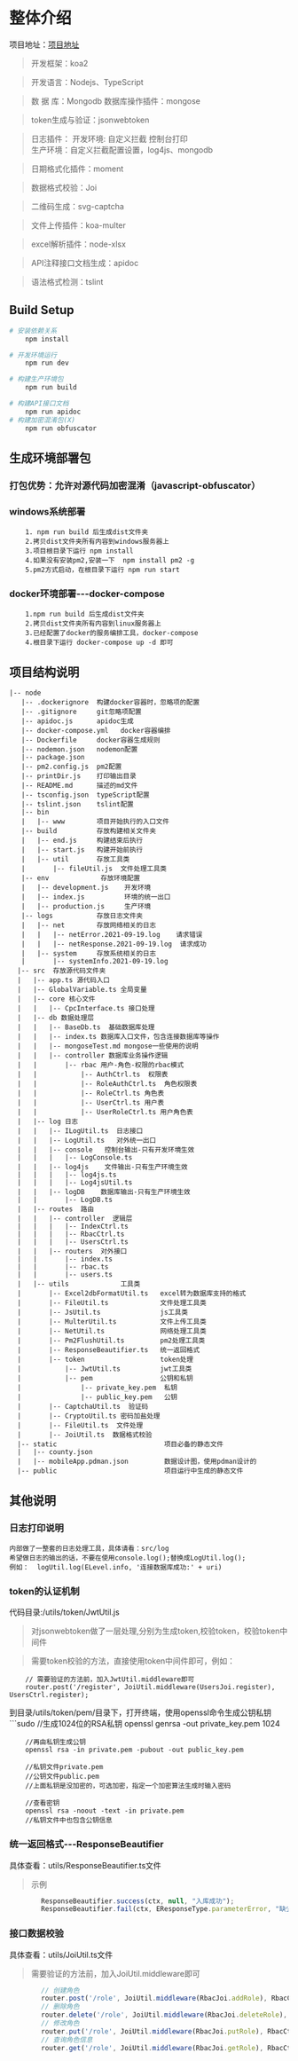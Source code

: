 # 整体介绍
项目地址：[项目地址](https://gitee.com/CPC1994/koa2-typescript-mongose)

> 开发框架：koa2

> 开发语言：Nodejs、TypeScript

> 数 据 库：Mongodb
>  数据库操作插件：mongose

> token生成与验证：jsonwebtoken

> 日志插件：
> 开发环境: 自定义拦截 控制台打印   
> 生产环境：自定义拦截配置设置，log4js、mongodb

> 日期格式化插件：moment

> 数据格式校验：Joi

> 二维码生成：svg-captcha

> 文件上传插件：koa-multer

> excel解析插件：node-xlsx

>API注释接口文档生成：apidoc 

> 语法格式检测：tslint

## Build Setup

```bash
# 安装依赖关系
    npm install

# 开发环境运行
    npm run dev

# 构建生产环境包
    npm run build

# 构建API接口文档
    npm run apidoc
# 构建加密混淆包(X)
	npm run obfuscator
```
## 生成环境部署包
### 打包优势：允许对源代码加密混淆（javascript-obfuscator）
### windows系统部署
```
    1. npm run build 后生成dist文件夹
    2.拷贝dist文件夹所有内容到windows服务器上
    3.项目根目录下运行 npm install
    4.如果没有安装pm2,安装一下  npm install pm2 -g
    5.pm2方式启动，在根目录下运行 npm run start
```
### docker环境部署---docker-compose
```
    1.npm run build 后生成dist文件夹
    2.拷贝dist文件夹所有内容到linux服务器上
    3.已经配置了docker的服务编排工具，docker-compose
    4.根目录下运行 docker-compose up -d 即可
```
## 项目结构说明
  ```
 |-- node
     |-- .dockerignore  构建docker容器时，忽略项的配置
     |-- .gitignore     git忽略项配置
     |-- apidoc.js      apidoc生成
     |-- docker-compose.yml   docker容器编排
     |-- Dockerfile     docker容器生成规则
     |-- nodemon.json   nodemon配置
     |-- package.json   
     |-- pm2.config.js  pm2配置
     |-- printDir.js    打印输出目录
     |-- README.md      描述的md文件
     |-- tsconfig.json  typeScript配置
     |-- tslint.json    tslint配置
     |-- bin            
     |   |-- www        项目开始执行的入口文件
     |-- build          存放构建相关文件夹
     |   |-- end.js     构建结束后执行
     |   |-- start.js   构建开始前执行
     |   |-- util       存放工具类
     |       |-- fileUtil.js  文件处理工具类
     |-- env             存放环境配置
     |   |-- development.js    开发环境
     |   |-- index.js          环境的统一出口
     |   |-- production.js     生产环境
     |-- logs           存放日志文件夹
     |   |-- net        存放网络相关的日志
     |   |   |-- netError.2021-09-19.log    请求错误
     |   |   |-- netResponse.2021-09-19.log  请求成功
     |   |-- system     存放系统相关的日志
     |       |-- systemInfo.2021-09-19.log
    |-- src  存放源代码文件夹
    |   |-- app.ts 源代码入口
    |   |-- GlobalVariable.ts 全局变量
    |   |-- core 核心文件
    |   |   |-- CpcInterface.ts 接口处理
    |   |-- db 数据处理层
    |   |   |-- BaseDb.ts  基础数据库处理
    |   |   |-- index.ts 数据库入口文件，包含连接数据库等操作
    |   |   |-- mongoseTest.md mongose一些使用的说明
    |   |   |-- controller 数据库业务操作逻辑
    |   |       |-- rbac 用户-角色-权限的rbac模式
    |   |           |-- AuthCtrl.ts  权限表
    |   |           |-- RoleAuthCtrl.ts  角色权限表
    |   |           |-- RoleCtrl.ts 角色表
    |   |           |-- UserCtrl.ts 用户表
    |   |           |-- UserRoleCtrl.ts 用户角色表
    |   |-- log 日志
    |   |   |-- ILogUtil.ts  日志接口
    |   |   |-- LogUtil.ts   对外统一出口
    |   |   |-- console   控制台输出-只有开发环境生效
    |   |   |   |-- LogConsole.ts
    |   |   |-- log4js    文件输出-只有生产环境生效
    |   |   |   |-- log4js.ts
    |   |   |   |-- Log4jsUtil.ts
    |   |   |-- logDB    数据库输出-只有生产环境生效
    |   |       |-- LogDB.ts
    |   |-- routes  路由
    |   |   |-- controller  逻辑层
    |   |   |   |-- IndexCtrl.ts
    |   |   |   |-- RbacCtrl.ts
    |   |   |   |-- UsersCtrl.ts
    |   |   |-- routers  对外接口
    |   |       |-- index.ts
    |   |       |-- rbac.ts
    |   |       |-- users.ts
    |   |-- utils             工具类
    |       |-- Excel2dbFormatUtil.ts   excel转为数据库支持的格式
    |       |-- FileUtil.ts             文件处理工具类
    |       |-- JsUtil.ts               js工具类
    |       |-- MulterUtil.ts           文件上传工具类  
    |       |-- NetUtil.ts              网络处理工具类
    |       |-- Pm2FlushUtil.ts         pm2处理工具类
    |       |-- ResponseBeautifier.ts   统一返回格式
    |       |-- token                   token处理
    |           |-- JwtUtil.ts          jwt工具类
    |           |-- pem                 公钥和私钥
    |               |-- private_key.pem  私钥
    |               |-- public_key.pem   公钥
    |       |-- CaptchaUtil.ts  验证码
    |       |-- CryptoUtil.ts 密码加盐处理
    |       |-- FileUtil.ts  文件处理
    |       |-- JoiUtil.ts  数据格式校验
    |-- static                           项目必备的静态文件
    |   |-- county.json
    |   |-- mobileApp.pdman.json         数据设计图，使用pdman设计的
    |-- public                           项目运行中生成的静态文件
  ```
  
  
## 其他说明

### 日志打印说明
    内部做了一整套的日志处理工具，具体请看：src/log
    希望做日志的输出的话，不要在使用console.log();替换成LogUtil.log();
    例如：  logUtil.log(ELevel.info, '连接数据库成功:' + uri)
### token的认证机制
代码目录:/utils/token/JwtUtil.js
> 对jsonwebtoken做了一层处理,分别为生成token,校验token，校验token中间件

> 需要token校验的方法，直接使用token中间件即可，例如：

```
    // 需要验证的方法前，加入JwtUtil.middleware即可
 	router.post('/register', JoiUtil.middleware(UsersJoi.register), UsersCtrl.register);
```

到目录/utils/token/pem/目录下，打开终端，使用openssl命令生成公钥私钥
    ```sudo
        //生成1024位的RSA私钥
        openssl genrsa -out private_key.pem 1024
        
        //再由私钥生成公钥
        openssl rsa -in private.pem -pubout -out public_key.pem
        
        //私钥文件private.pem
        //公钥文件public.pem
        //上面私钥是没加密的，可选加密，指定一个加密算法生成时输入密码
        
        //查看密钥
        openssl rsa -noout -text -in private.pem
        //私钥文件中也包含公钥信息
### 统一返回格式---ResponseBeautifier
具体查看：utils/ResponseBeautifier.ts文件
> 示例
```typescript
	    ResponseBeautifier.success(ctx, null, "入库成功");
	    ResponseBeautifier.fail(ctx, EResponseType.parameterError, "缺少参数file");
```
### 接口数据校验
具体查看：utils/JoiUtil.ts文件
>需要验证的方法前，加入JoiUtil.middleware即可
```typescript
	    // 创建角色
		router.post('/role', JoiUtil.middleware(RbacJoi.addRole), RbacCtrl.addRole);
		// 删除角色
		router.delete('/role', JoiUtil.middleware(RbacJoi.deleteRole), RbacCtrl.deleteRole);
		// 修改角色
		router.put('/role', JoiUtil.middleware(RbacJoi.putRole), RbacCtrl.putRole);
		// 查询角色信息
		router.get('/role', JoiUtil.middleware(RbacJoi.getRole), RbacCtrl.getRole);
```